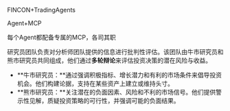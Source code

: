FINCON+TradingAgents

Agent+MCP

每个Agent都配备专属的MCP，各司其职

研究员团队负责对分析师团队提供的信息进行批判性评估。该团队由牛市研究员和熊市研究员共同组成，他们通过**多轮辩论**来评估投资决策的潜在风险与收益。

- **牛市研究员：**通过强调积极指标、增长潜力和有利的市场条件来倡导投资机会。他们构建论据，支持在某些资产上建立或维持头寸。
- **熊市研究员：**关注潜在的负面因素、风险和不利的市场信号。他们提供警示性见解，质疑投资策略的可行性，并强调可能的负面结果。